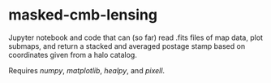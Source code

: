 # masked-cmb-lensing

Jupyter notebook and code that can (so far) read .fits files of map data, plot submaps, and return a stacked and averaged postage stamp based on coordinates given from a halo catalog.

Requires *numpy*, *matplotlib*, *healpy*, and *pixell*.
